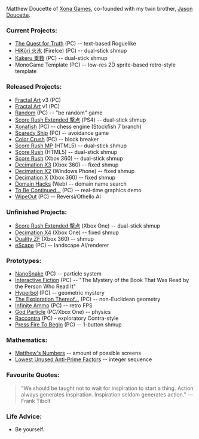 Matthew Doucette of [Xona Games](https://github.com/XonaGames), co-founded with my twin brother, [Jason Doucette](https://github.com/JDoucette).
### Current Projects:
- [The Quest for Truth](http://xona.com/quest/) (PC) -- text-based Roguelike
- [HiKōri 火氷](http://xona.com/hikori/) (FireIce) (PC) -- dual-stick shmup
- [Kakeru 乗数](http://xona.com/kakeru/) (PC) -- dual-stick shmup
- MonoGame Template (PC) -- low-res 2D sprite-based retro-style template

### Released Projects:
- [Fractal Art](https://youtu.be/fpyS-u69-zs) v3 (PC)
- [Fractal Art](https://youtu.be/1pK00KAIC9Q) v1 (PC)
- [Random](http://xona.com/random) (PC) -- "be random" game
- [Score Rush Extended 撃点](http://xona.com/scorerush/) (PS4) -- dual-stick shmup
- [Xonafish](http://xona.com/xonafish/) (PC) -- chess engine (Stockfish 7 branch)
- [Scaredy Ship](http://xona.com/scaredyship/) (PC) -- avoidance game
- [Color Crush](http://xona.com/colorcrush/) (PC) -- block breaker
- [Score Rush MP](http://xona.com/scorerush/html5/) (HTML5) -- dual-stick shmup
- [Score Rush](http://xona.com/scorerush/html5/) (HTML5) -- dual-stick shmup
- [Score Rush](http://xona.com/scorerush/x360/) (Xbox 360) -- dual-stick shmup
- [Decimation X3](http://xona.com/decimationx3/) (Xbox 360) -- fixed shmup
- [Decimation X2](http://xona.com/decimationx2/) (Windows Phone) -- fixed shmup
- [Decimation X](http://xona.com/decimationx/) (Xbox 360) -- fixed shmup
- [Domain Hacks](http://xona.com/domainhacks/) (Web) -- domain name search
- [To Be Continued...](http://xona.com/tbc/) (PC) -- real-time graphics demo
- [WipeOut](http://xona.com/wipeout/) (PC) -- Reversi/Othello AI
### Unfinished Projects:
- [Score Rush Extended 撃点](http://xona.com/scorerush/) (Xbox One) -- dual-stick shmup
- [Decimation X4](http://xona.com/decimationx4/) (Xbox One) -- fixed shmup
- [Duality ZF](http://xona.com/dualityzf/) (Xbox 360) -- shmup
- [eScape](http://xona.com/escape/) (PC) -- landscape AI/renderer
### Prototypes:
- [NanoSnake](https://www.youtube.com/playlist?list=PLYUwJ3dlBCsVuN_dRL6TDp9FynDq0oy14) (PC) -- particle system
- [Interactive Fiction](https://youtu.be/I6-GujXBzgk) (PC) -- "The Mystery of the Book That Was Read by the Person Who Read It"
- [Hyperbol](http://xona.com/hyperbol/) (PC) -- geometric mystery
- [The Exploration Thereof...](http://xona.com/exploration/) (PC) -- non-Euclidean geometry
- [Infinite Ammo](http://xona.com/infiniteammo/) (PC) -- retro FPS
- [God Particle](http://xona.com/godparticle/) (PC/Xbox One) -- physics
- [Raccontra](http://xona.com/raccontra/) (PC) - exploratory Contra-style
- [Press Fire To Begin](http://xona.com/pressfire/) (PC) -- 1-button shmup
### Mathematics:
- [Matthew's Numbers](http://xona.com/matthewsnumbers/) -- amount of possible screens
- [Lowest Unused Anti-Prime Factors](https://oeis.org/A332271) -- integer sequence
### Favourite Quotes:
> "We should be taught not to wait for inspiration to start a thing. Action always generates inspiration. Inspiration seldom generates action." — Frank Tibolt
### Life Advice:
- Be yourself.

<!--
**Xonatron/Xonatron** is a ✨ _special_ ✨ repository because its `README.md` (this file) appears on your GitHub profile.

Here are some ideas to get you started:

- 🔭 I’m currently working on ...
- 🌱 I’m currently learning ...
- 👯 I’m looking to collaborate on ...
- 🤔 I’m looking for help with ...
- 💬 Ask me about ...
- 📫 How to reach me: ...
- 😄 Pronouns: ...
- ⚡ Fun fact: ...
-->
